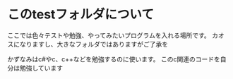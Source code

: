# このtestフォルダについて
ここでは色々テストや勉強、やってみたいプログラムを入れる場所です。
カオスになりますし、大きなフォルダではありますがご了承を

かずなみはc#やc、c++などを勉強するのに使います。
このc関連のコードを自分は勉強しています